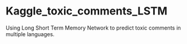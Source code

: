 # Kaggle_toxic_comments_LSTM
Using Long Short Term Memory Network to predict toxic comments in multiple languages.
